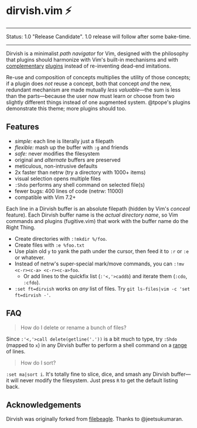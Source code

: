 # dirvish.vim :zap:

---

Status: 1.0 "Release Candidate". 1.0 release will follow after some bake-time.

---

Dirvish is a minimalist _path navigator_ for Vim, designed with the philosophy
that plugins should harmonize with Vim's built-in mechanisms and with
[complementary](https://github.com/tpope/vim-eunuch)
[plugins](https://github.com/tpope/vim-unimpaired) instead of re-inventing
dead-end imitations.

Re-use and composition of concepts multiplies the utility of those concepts;
if a plugin does _not_ reuse a concept, both that concept _and_ the new,
redundant mechanism are made mutually _less valuable_—the sum is less than
the parts—because the user now must learn or choose from two slightly
different things instead of one augmented system. @tpope's plugins demonstrate
this theme; more plugins should too.

## Features

- _simple:_ each line is literally just a filepath
- _flexible:_ mash up the buffer with `:g` and friends
- _safe:_ never modifies the filesystem
- original and _alternate_ buffers are preserved
- meticulous, non-intrusive defaults
- 2x faster than netrw (try a directory with 1000+ items)
- visual selection opens multiple files
- `:Shdo` performs any shell command on selected file(s)
- fewer bugs: 400 lines of code (netrw: 11000)
- compatible with Vim 7.2+

Each line in a Dirvish buffer is an absolute filepath (hidden by Vim's
_conceal_ feature). Each Dirvish buffer name is the _actual directory name_, so
Vim commands and plugins (fugitive.vim) that work with the buffer name do the
Right Thing.

- Create directories with `:!mkdir %/foo`.
- Create files with `:e %foo.txt`
- Use plain old `y` to yank the path under the cursor, then feed it to `:r` or
  `:e` or whatever.
- Instead of netrw's super-special mark/move commands, you can `:!mv <c-r><c-a>
  <c-r><c-a>foo`.
    - Or add lines to the quickfix list (`:'<,'>caddb`) and iterate them
      (`:cdo`, `:cfdo`).
- `:set ft=dirvish` works on _any_ list of files. Try
  `git ls-files|vim -c 'set ft=dirvish -'`.

## FAQ

> How do I delete or rename a bunch of files?

Since `:'<,'>call delete(getline('.'))` is a bit much to type, try `:Shdo`
(mapped to `x`) in any Dirvish buffer to perform a shell command on a
[range](http://neovim.org/doc/user/cmdline.html#cmdline-ranges) of lines.

> How do I sort?

`:set ma|sort i`. It's totally fine to slice, dice, and smash any Dirvish
buffer—it will never modify the filesystem. Just press `R` to get the default
listing back.

## Acknowledgements

Dirvish was originally forked from
[filebeagle](https://github.com/jeetsukumaran/vim-filebeagle). Thanks to @jeetsukumaran.
